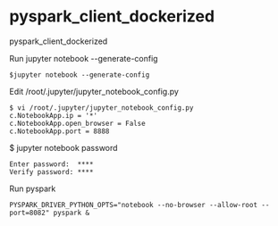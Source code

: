 # pyspark_client_dockerized
pyspark_client_dockerized

Run jupyter notebook --generate-config
```shell
$jupyter notebook --generate-config
```

Edit /root/.jupyter/jupyter_notebook_config.py
```shell
$ vi /root/.jupyter/jupyter_notebook_config.py
c.NotebookApp.ip = '*'
c.NotebookApp.open_browser = False
c.NotebookApp.port = 8888
```

$ jupyter notebook password
```shell
Enter password:  ****
Verify password: ****
```

Run pyspark
```shell
PYSPARK_DRIVER_PYTHON_OPTS="notebook --no-browser --allow-root --port=8082" pyspark &
```